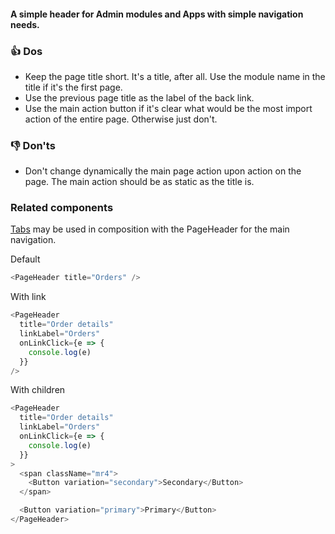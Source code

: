 #### A simple header for Admin modules and Apps with simple navigation needs.

### 👍 Dos
- Keep the page title short. It's a title, after all. Use the module name in the title if it's the first page.
- Use the previous page title as the label of the back link.
- Use the main action button if it's clear what would be the most import action of the entire page. Otherwise just don't.

### 👎 Don'ts
- Don't change dynamically the main page action upon action on the page. The main action should be as static as the title is.

### Related components
<a href="#tabs">Tabs</a> may be used in composition with the PageHeader for the main navigation.

Default

```js
<PageHeader title="Orders" />
```

With link

```js
<PageHeader
  title="Order details"
  linkLabel="Orders"
  onLinkClick={e => {
    console.log(e)
  }}
/>
```

With children

```js
<PageHeader
  title="Order details"
  linkLabel="Orders"
  onLinkClick={e => {
    console.log(e)
  }}
>
  <span className="mr4">
    <Button variation="secondary">Secondary</Button>
  </span>

  <Button variation="primary">Primary</Button>
</PageHeader>
```

